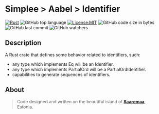 # Simplee > Aabel > Identifier

[![Rust](https://github.com/veminovici/aabel-identifier-rs/actions/workflows/ci.yml/badge.svg?branch=main)](https://github.com/veminovici/aabel-identifier-rs/actions/workflows/ci.yml)
![GitHub top language](https://img.shields.io/github/languages/top/veminovici/aabel-identifier-rs)
[![License:MIT](https://img.shields.io/badge/License-MIT-yellow.svg)](https://opensource.org/licenses/MIT)
![GitHub code size in bytes](https://img.shields.io/github/languages/code-size/veminovici/aabel-identifier-rs)
![GitHub last commit](https://img.shields.io/github/last-commit/veminovici/aabel-identifier-rs)
![GitHub watchers](https://img.shields.io/github/watchers/veminovici/aabel-identifier-rs)


## Description
A Rust crate that defines some behavior related to identifiers, such:
- any type which implements Eq will be an Identifier.
- any type which implements PartialOrd will be a PartialOrdIdentifier.
- capabilities to generate sequences of identifiers.

## About
> Code designed and written on the beautiful island of [**Saaremaa**](https://goo.gl/maps/DmB9ewY2R3sPGFnTA), Estonia.